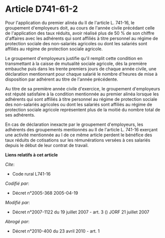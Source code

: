 # Article D741-61-2

Pour l'application du premier alinéa du II de l'article L. 741-16, le groupement d'employeurs doit, au cours de l'année
civile précédant celle de l'application des taux réduits, avoir réalisé plus de 50 % de son chiffre d'affaires avec les
adhérents qui sont affiliés à titre personnel au régime de protection sociale des non-salariés agricoles ou dont les salariés
sont affiliés au régime de protection sociale agricole.

Le groupement d'employeurs justifie qu'il remplit cette condition en transmettant à la caisse de mutualité sociale agricole,
dès la première embauche puis dans les trente premiers jours de chaque année civile, une déclaration mentionnant pour chaque
salarié le nombre d'heures de mise à disposition par adhérent au titre de l'année précédente.

Au titre de sa première année civile d'exercice, le groupement d'employeurs est réputé satisfaire à la condition mentionnée
au premier alinéa lorsque les adhérents qui sont affiliés à titre personnel au régime de protection sociale des non-salariés
agricoles ou dont les salariés sont affiliés au régime de protection sociale agricole représentent plus de la moitié du
nombre total de ses adhérents.

En cas de déclaration inexacte par le groupement d'employeurs, les adhérents des groupements mentionnés au II de l'article L.
741-16 exerçant une activité mentionnée au I de ce même article perdent le bénéfice des taux réduits de cotisations sur les
rémunérations versées à ces salariés depuis le début de leur contrat de travail.

**Liens relatifs à cet article**

_Cite_:

  - Code rural L741-16

_Codifié par_:

  - Décret n°2005-368 2005-04-19

_Modifié par_:

  - Décret n°2007-1122 du 19 juillet 2007 - art. 3 () JORF 21 juillet 2007

_Abrogé par_:

  - Décret n°2010-400 du 23 avril 2010 - art. 1
